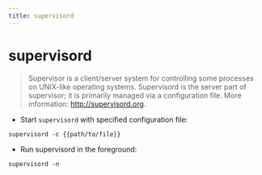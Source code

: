 ```yaml
---
title: supervisord
---
```

# supervisord

> Supervisor is a client/server system for controlling some processes on UNIX-like operating systems.
> Supervisord is the server part of supervisor; it is primarily managed via a configuration file.
> More information: <http://supervisord.org>.

- Start `supervisord` with specified configuration file:

`supervisord -c {{path/to/file}}`

- Run supervisord in the foreground:

`supervisord -n`
